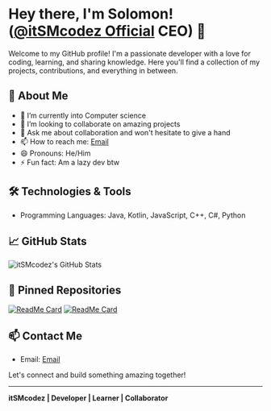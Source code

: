 # Hey there, I'm Solomon! ([@itSMcodez Official](https://github.com/itSMcodez-Official) CEO) 👋

Welcome to my GitHub profile! I'm a passionate developer with a love for coding, learning, and sharing knowledge. Here you'll find a collection of my projects, contributions, and everything in between.

## 🌟 About Me

- 🌱 I’m currently into Computer science
- 👯 I’m looking to collaborate on amazing projects
- 💬 Ask me about collaboration and won't hesitate to give a hand
- 📫 How to reach me: [Email](mailto:iam.itsmcodez@gmail.com)
- 😄 Pronouns: He/Him
- ⚡ Fun fact: Am a lazy dev btw

## 🛠️ Technologies & Tools

- Programming Languages: Java, Kotlin, JavaScript, C++, C#, Python

## 📈 GitHub Stats

![itSMcodez's GitHub Stats](https://github-readme-stats.vercel.app/api?username=itSMcodez&show_icons=true&theme=radical)

## 📌 Pinned Repositories

[![ReadMe Card](https://github-readme-stats.vercel.app/api/pin/?username=itSMcodez&repo=Repo1&theme=radical)](https://github.com/itSMcodez/Repo1)
[![ReadMe Card](https://github-readme-stats.vercel.app/api/pin/?username=itSMcodez&repo=Repo2&theme=radical)](https://github.com/itSMcodez/Repo2)

## 📫 Contact Me
- Email: [Email](mailto:iam.itsmcodez@gmail.com)

Let's connect and build something amazing together!

---

**itSMcodez | Developer | Learner | Collaborator**
